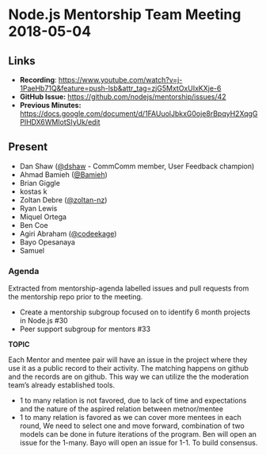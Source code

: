 # Node.js Mentorship Team Meeting 2018-05-04

## Links

* **Recording**: https://www.youtube.com/watch?v=j-1PaeHb71Q&feature=push-lsb&attr_tag=zjG5MxtOxUIxKXje-6
* **GitHub Issue:** https://github.com/nodejs/mentorship/issues/42
* **Previous Minutes:** https://docs.google.com/document/d/1FAUuolJbkxG0oje8rBpqyH2XqgGPlHDX6WMIotSIyUk/edit

## Present

- Dan Shaw ([@dshaw](https://github.com/dshaw) - CommComm member, User Feedback champion)
- Ahmad Bamieh ([@Bamieh](https://github.com/Bamieh))
- Brian Giggle
- kostas k
- Zoltan Debre ([@zoltan-nz](http://github.com/zoltan-nz))
- Ryan Lewis
- Miquel Ortega
- Ben Coe
- Agiri Abraham ([@codeekage](https://github.com/codeekage))
- Bayo Opesanaya
- Samuel

### Agenda

Extracted from mentorship-agenda labelled issues and pull requests from the mentorship repo prior to the meeting.

- Create a mentorship subgroup focused on to identify 6 month projects in Node.js #30
- Peer support subgroup for mentors #33

**TOPIC**

Each Mentor and mentee pair will have an issue in the project where they use it as a public record to their activity. The matching happens on github and the records are on github. This way we can utilize the the moderation team’s already established tools.

- 1 to many relation is not favored, due to lack of time and expectations and the nature of the aspired relation between metnor/mentee
- 1 to many relation is favored as we can cover more mentees in each round, 
 We need to select one and move forward, combination of two models can be done in future iterations of the program. Ben will open an issue for the 1-many. Bayo will open an issue for 1-1. To build consensus.


